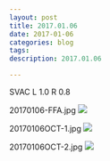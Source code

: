 ```yaml
---
layout: post
title: 2017.01.06
date: 2017-01-06
categories: blog
tags:
description: 2017.01.06

---
```


SVAC L 1.0 R 0.8


20170106-FFA.jpg
![](http://helphereyes.github.io/images/20170106-FFA.jpg)

20170106OCT-1.jpg
![](http://helphereyes.github.io/images/20170106OCT-1.jpg)

20170106OCT-2.jpg
![](http://helphereyes.github.io/images/20170106OCT-2.jpg)